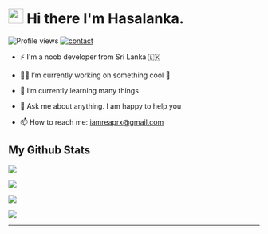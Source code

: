 # <img src="https://raw.githubusercontent.com/MartinHeinz/MartinHeinz/master/wave.gif" width="30px"> Hi there I'm Hasalanka.   
![Profile views](https://gpvc.arturio.dev/reaprx)  <a href="https://t.me/reaprx"> ![contact](https://img.shields.io/badge/Contact%20me-On%20Telegram-blue) </a>


- ⚡ I'm a noob developer from Sri Lanka 🇱🇰 

- 👨‍💻 I’m currently working on something cool 🤪

- 🌱 I’m currently learning many things

- 💬 Ask me about anything. I am happy to help you

- 📫 How to reach me: <a href="mailto:iamreaprx@gmail.com">iamreaprx@gmail.com</a>



##  My Github Stats

<p ><a href="https://github.com/anuraghazra/github-readme-stats"><img src="https://github-readme-stats.vercel.app/api/top-langs/?username=reaprx&theme=tokyonight&layout=compact&hide_langs_below=1" /></a></p>

<p><img src="https://github-profile-trophy.vercel.app/?username=reaprx&theme=discord&row=2&column=3"></p>

<p>
    <a href="https://github.com/anuraghazra/github-readme-stats"><img src="https://github-readme-stats.vercel.app/api?username=reaprx&count_private=true&include_all_commits=true&show_icons=true&theme=tokyonight&custom_title=GitHub+Stats"></a>

<a href="https://github.com/denvercoder1/github-readme-streak-stats"><img src="https://github-readme-streak-stats.herokuapp.com?user=reaprx&theme=tokyonight"></a>
</p>




****
